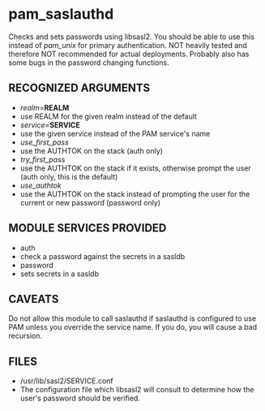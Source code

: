 pam_saslauthd
=============
Checks and sets passwords using libsasl2.  You should be able to use
this instead of _pam\_unix_ for primary authentication.  NOT heavily
tested and therefore NOT recommended for actual deployments.  Probably
also has some bugs in the password changing functions.

RECOGNIZED ARGUMENTS
--------------------
- *realm*=**REALM**
 - use REALM for the given realm instead of the default
- *service*=**SERVICE**
 - use the given service instead of the PAM service's name
- *use\_first\_pass*
 - use the AUTHTOK on the stack (auth only)
- *try\_first\_pass*
 - use the AUTHTOK on the stack if it exists, otherwise prompt the user (auth only, this is the default)
- *use\_authtok*
 - use the AUTHTOK on the stack instead of prompting the user for the current or new password (password only)

MODULE SERVICES PROVIDED
------------------------
- auth
 - check a password against the secrets in a sasldb
- password
 - sets secrets in a sasldb

CAVEATS
-------
Do not allow this module to call saslauthd if saslauthd is configured
to use PAM unless you override the service name.  If you do, you will
cause a bad recursion.

FILES
-----
- /usr/lib/sasl2/SERVICE.conf
 - The configuration file which libsasl2 will consult to determine how the user's password should be verified.
